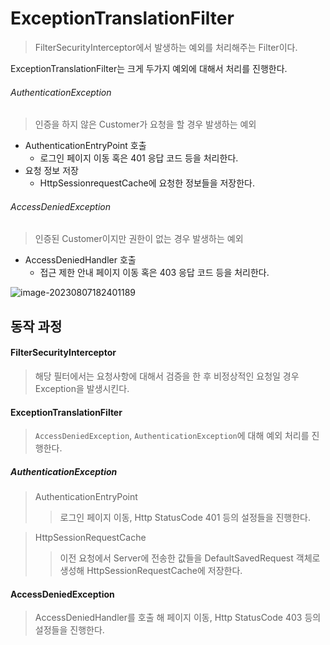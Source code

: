 # ExceptionTranslationFilter

> FilterSecurityInterceptor에서 발생하는 예외를 처리해주는 Filter이다. 

ExceptionTranslationFilter는 크게 두가지 예외에 대해서 처리를 진행한다. 

###### AuthenticationException

> 인증을 하지 않은 Customer가 요청을 할 경우 발생하는 예외

- AuthenticationEntryPoint 호출
  - 로그인 페이지 이동 혹은 401 응답 코드 등을 처리한다. 
- 요청 정보 저장
  - HttpSessionrequestCache에 요청한 정보들을 저장한다. 

###### AccessDeniedException

> 인증된 Customer이지만 권한이 없는 경우 발생하는 예외

- AccessDeniedHandler 호출
  - 접근 제한 안내 페이지 이동 혹은 403 응답 코드 등을 처리한다. 



![image-20230807182401189](https://github.com/BeomSeogKim/TIL/blob/main/spring/images/security/ExceptionTranslationFilter.png)



## 동작 과정

#### FilterSecurityInterceptor

> 해당 필터에서는 요청사항에 대해서 검증을 한 후 비정상적인 요청일 경우 Exception을 발생시킨다. 

#### ExceptionTranslationFilter

> `AccessDeniedException`, `AuthenticationException`에 대해 예외 처리를 진행한다. 

##### AuthenticationException

> AuthenticationEntryPoint
>
> > 로그인 페이지 이동, Http StatusCode 401 등의 설정들을 진행한다. 

> HttpSessionRequestCache
>
> > 이전 요청에서 Server에 전송한 값들을 DefaultSavedRequest 객체로 생성해 HttpSessionRequestCache에 저장한다. 



#### AccessDeniedException

> AccessDeniedHandler를 호출 해 페이지 이동, Http StatusCode 403 등의 설정들을 진행한다. 
